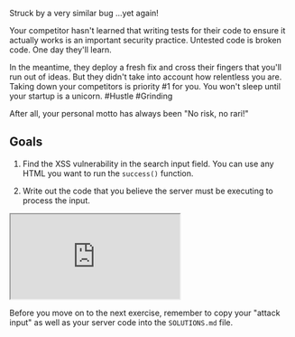 Struck by a very similar bug ...yet again!

Your competitor hasn't learned that writing tests for their code to ensure it actually works is an important security practice. Untested code is broken code. One day they'll learn.

In the meantime, they deploy a fresh fix and cross their fingers that you'll run out of ideas. But they didn't take into account how relentless you are. Taking down your competitors is priority #1 for you. You won't sleep until your startup is a unicorn. #Hustle #Grinding

After all, your personal motto has always been "No risk, no rari!"

## Goals

1. Find the XSS vulnerability in the search input field. You can use any HTML you want to run the `success()` function.

1. Write out the code that you believe the server must be executing to process the input.

<iframe src='http://localhost:4120'></iframe>

Before you move on to the next exercise, remember to copy your "attack input" as well as your server code into the `SOLUTIONS.md` file.
